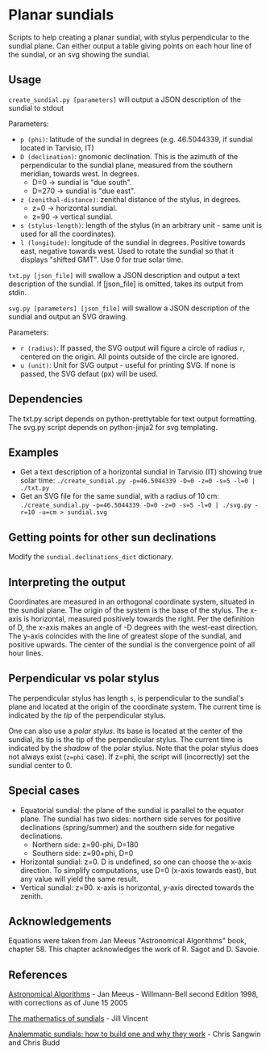 # Planar sundials
Scripts to help creating a planar sundial, with stylus perpendicular to the sundial plane.
Can either output a table giving points on each hour line of the sundial, or an svg showing the sundial.

## Usage
`create_sundial.py [parameters]` will output a JSON description of the sundial to stdout

Parameters:
- `p (phi)`: latitude of the sundial in degrees (e.g. 46.5044339, if sundial located in Tarvisio, IT)
- `D (declination)`: gnomonic declination. This is the azimuth of the perpendicular to the sundial plane, measured from the southern meridian, towards west. In degrees.
    - D=0 -> sundial is "due south".
    - D=270 -> sundial is "due east".
- `z (zenithal-distance)`: zenithal distance of the stylus, in degrees.
    - z=0 -> horizontal sundial.
    - z=90 -> vertical sundial.
- `s (stylus-length)`: length of the stylus (in an arbitrary unit - same unit is used for all the coordinates).
- `l (longitude)`: longitude of the sundial in degrees. Positive towards east, negative towards west. Used to rotate the sundial so that it displays "shifted GMT". Use 0 for true solar time.

`txt.py [json_file]` will swallow a JSON description and output a text description of the sundial.
If [json_file] is omitted, takes its output from stdin.

`svg.py [parameters] [json_file]` will swallow a JSON description of the sundial and output an SVG drawing.

Parameters:
- `r (radius)`: If passed, the SVG output will figure a circle of radius `r`, centered on the origin. All points outside of the circle are ignored.
- `u (unit)`: Unit for SVG output - useful for printing SVG. If none is passed, the SVG defaut (px) will be used.

## Dependencies
The txt.py script depends on python-prettytable for text output formatting. The svg.py script depends on python-jinja2 for svg templating.

## Examples
- Get a text description of a horizontal sundial in Tarvisio (IT) showing true solar time: `./create_sundial.py -p=46.5044339 -D=0 -z=0 -s=5 -l=0 | ./txt.py`
- Get an SVG file for the same sundial, with a radius of 10 cm: `./create_sundial.py -p=46.5044339 -D=0 -z=0 -s=5 -l=0 | ./svg.py -r=10 -u=cm > sundial.svg`

## Getting points for other sun declinations
Modify the `sundial.declinations_dict` dictionary.

## Interpreting the output
Coordinates are measured in an orthogonal coordinate system, situated in the sundial plane.
The origin of the system is the base of the stylus. The x-axis is horizontal, measured positively towards the right.
Per the definition of D, the x-axis makes an angle of -D degrees with the west-east direction.
The y-axis coincides with the line of greatest slope of the sundial, and positive upwards.
The center of the sundial is the convergence point of all hour lines.

## Perpendicular vs polar stylus
The perpendicular stylus has length `s`, is perpendicular to the sundial's plane and located at the origin of the coordinate system.
The current time is indicated by the *tip* of the perpendicular stylus.

One can also use a *polar stylus*. Its base is located at the center of the sundial, its tip is the tip of the perpendicular stylus.
The current time is indicated by the *shadow* of the polar stylus. Note that the polar stylus does not always exist (`z=phi` case). If z=phi, the script will (incorrectly) set the sundial center to 0.

## Special cases
- Equatorial sundial: the plane of the sundial is parallel to the equator plane. The sundial has two sides: northern side serves for positive declinations (spring/summer) and the southern side for negative declinations.
    - Northern side: z=90-phi, D=180
    - Southern side: z=90+phi, D=0
- Horizontal sundial: z=0. D is undefined, so one can choose the x-axis direction. To simplify computations, use D=0 (x-axis towards east), but any value will yield the same result.
- Vertical sundial: z=90. x-axis is horizontal, y-axis directed towards the zenith.

## Acknowledgements
Equations were taken from Jan Meeus "Astronomical Algorithms" book, chapter 58. This chapter acknowledges the work of R. Sagot and D. Savoie.

## References
[Astronomical Algorithms](https://www.willbell.com/math/mc1) - Jan Meeus - Willmann-Bell second Edition 1998, with corrections as of June 15 2005

[The mathematics of sundials](https://files.eric.ed.gov/ltext/EJ802706.pdf) - Jill Vincent

[Analemmatic sundials: how to build one and why they work](https://plus.maths.org/content/os/issue11/features/sundials/index) - Chris Sangwin and Chris Budd
